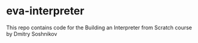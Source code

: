 # eva-interpreter
This repo contains code for the Building an Interpreter from Scratch course by Dmitry Soshnikov
